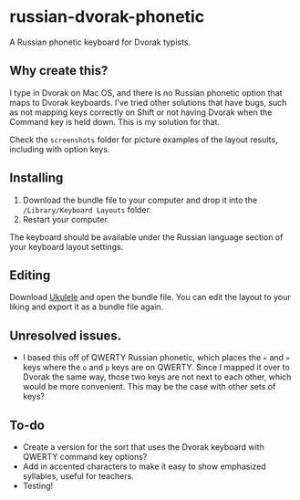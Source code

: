 # russian-dvorak-phonetic
A Russian phonetic keyboard for Dvorak typists.

## Why create this?

I type in Dvorak on Mac OS, and there is no Russian phonetic option that maps to Dvorak keyboards. I've tried other solutions that have bugs, such as not mapping keys correctly on Shift or not having Dvorak when the Command key is held down. This is my solution for that.

Check the `screenshots` folder for picture examples of the layout results, including with option keys.

## Installing

1. Download the bundle file to your computer and drop it into the `/Library/Keyboard Layouts` folder.
2. Restart your computer.

The keyboard should be available under the Russian language section of your keyboard layout settings.

## Editing

Download [Ukulele](https://software.sil.org/ukelele/) and open the bundle file. You can edit the layout to your liking and export it as a bundle file again.

## Unresolved issues.
* I based this off of QWERTY Russian phonetic, which places the `«` and `»` keys where the `o` and `p` keys are on QWERTY. Since I mapped it over to Dvorak the same way, those two keys are not next to each other, which would be more convenient. This may be the case with other sets of keys?

## To-do
* Create a version for the sort that uses the Dvorak keyboard with QWERTY command key options?
* Add in accented characters to make it easy to show emphasized syllables, useful for teachers.
* Testing!
